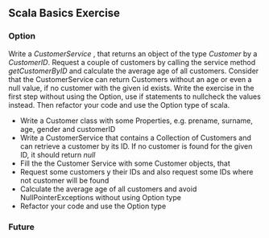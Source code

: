 ## Scala Basics Exercise
### Option

Write a _CustomerService_ , that returns an object of the type _Customer_ by a _CustomerID_.
Request a couple of customers by calling the service method _getCustomerByID_ and calculate the average age of all customers.
Consider that the CustomerService can return Customers without an age or even a null value, if no customer with the given id exists.
Write the exercise in the first step without using the Option, use if statements to nullcheck the values instead.
Then refactor your code and use the Option type of scala.
 - Write a Customer class with some Properties, e.g. prename, surname, age, gender and customerID
 - Write a CustomerService that contains a Collection of Customers and can retrieve a customer by its ID. If no customer is found for the      given ID, it should return _null_
 - Fill the the Customer Service with some Customer objects, that 
 - Request some customers y their IDs and also request some IDs where not customer will be found
 - Calculate the average age of all customers and avoid NullPointerExceptions without using Option type
 - Refactor your code and use the Option type 
   
### Future

